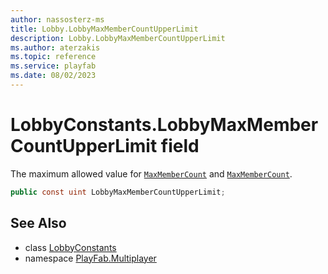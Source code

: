 ```yaml
---
author: nassosterz-ms
title: Lobby.LobbyMaxMemberCountUpperLimit
description: Lobby.LobbyMaxMemberCountUpperLimit
ms.author: aterzakis
ms.topic: reference
ms.service: playfab
ms.date: 08/02/2023
---
```


# LobbyConstants.LobbyMaxMemberCountUpperLimit field

The maximum allowed value for [`MaxMemberCount`](../LobbyCreateConfiguration/MaxMemberCount.md) and [`MaxMemberCount`](../LobbyDataUpdate/MaxMemberCount.md).

```csharp
public const uint LobbyMaxMemberCountUpperLimit;
```

## See Also

* class [LobbyConstants](../LobbyConstants.md)
* namespace [PlayFab.Multiplayer](../../PlayFabMultiplayerSDK.md)

